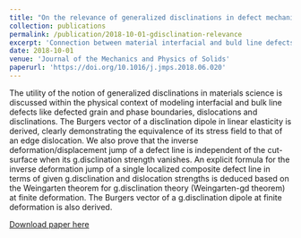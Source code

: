 ```yaml
---
title: "On the relevance of generalized disclinations in defect mechanics"
collection: publications
permalink: /publication/2018-10-01-gdisclination-relevance
excerpt: 'Connection between material interfacial and buld line defects and generalized disclinaton theory.'
date: 2018-10-01
venue: 'Journal of the Mechanics and Physics of Solids'
paperurl: 'https://doi.org/10.1016/j.jmps.2018.06.020'
---
```

The utility of the notion of generalized disclinations in materials science is discussed within the physical context of modeling interfacial and bulk line defects like defected grain and phase boundaries, dislocations and disclinations. The Burgers vector of a disclination dipole in linear elasticity is derived, clearly demonstrating the equivalence of its stress field to that of an edge dislocation. We also prove that the inverse deformation/displacement jump of a defect line is independent of the cut-surface when its g.disclination strength vanishes. An explicit formula for the inverse deformation jump of a single localized composite defect line in terms of given g.disclination and dislocation strengths is deduced based on the Weingarten theorem for g.disclination theory (Weingarten-gd theorem) at finite deformation. The Burgers vector of a g.disclination dipole at finite deformation is also derived.

[Download paper here](https://www.sciencedirect.com/science/article/pii/S002250961830317X)
